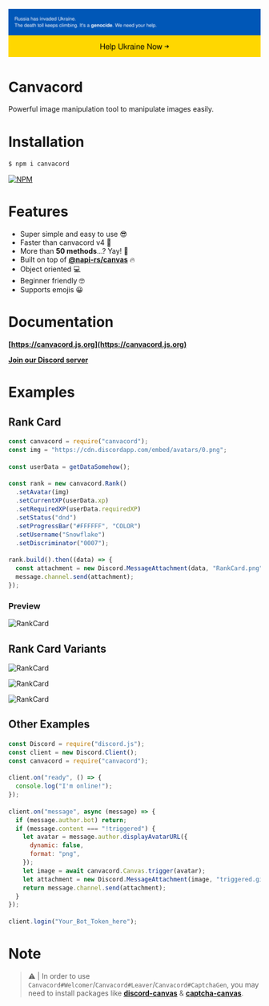 [![SWUbanner](https://raw.githubusercontent.com/vshymanskyy/StandWithUkraine/main/banner2-direct.svg)](https://vshymanskyy.github.io/StandWithUkraine)

# Canvacord

Powerful image manipulation tool to manipulate images easily.

# Installation

```sh
$ npm i canvacord
```

[![NPM](https://nodei.co/npm/canvacord.png)](https://nodei.co/npm/canvacord/)

# Features

- Super simple and easy to use 😎
- Faster than canvacord v4 🚀
- More than **50 methods**...? Yay! 🎉
- Built on top of **[@napi-rs/canvas](https://npm.im/@napi-rs/canvas)** 🔥
- Object oriented 💻
- Beginner friendly 🤓
- Supports emojis 😀

# Documentation

**[https://canvacord.js.org](https://canvacord.js.org)**

**[Join our Discord server](https://neplextech.com/discord)**

# Examples

## Rank Card

```js
const canvacord = require("canvacord");
const img = "https://cdn.discordapp.com/embed/avatars/0.png";

const userData = getDataSomehow();

const rank = new canvacord.Rank()
  .setAvatar(img)
  .setCurrentXP(userData.xp)
  .setRequiredXP(userData.requiredXP)
  .setStatus("dnd")
  .setProgressBar("#FFFFFF", "COLOR")
  .setUsername("Snowflake")
  .setDiscriminator("0007");

rank.build().then((data) => {
  const attachment = new Discord.MessageAttachment(data, "RankCard.png");
  message.channel.send(attachment);
});
```

### Preview

![RankCard](https://raw.githubusercontent.com/ToastedDev/canvacord/legacy/test/images/RankCard.png)

## Rank Card Variants

![RankCard](https://raw.githubusercontent.com/ToastedDev/canvacord/legacy/test/Gamer.png)

![RankCard](https://raw.githubusercontent.com/ToastedDev/canvacord/legacy/test/Nerd.png)

![RankCard](https://raw.githubusercontent.com/ToastedDev/canvacord/legacy/test/Player.png)

## Other Examples

```js
const Discord = require("discord.js");
const client = new Discord.Client();
const canvacord = require("canvacord");

client.on("ready", () => {
  console.log("I'm online!");
});

client.on("message", async (message) => {
  if (message.author.bot) return;
  if (message.content === "!triggered") {
    let avatar = message.author.displayAvatarURL({
      dynamic: false,
      format: "png",
    });
    let image = await canvacord.Canvas.trigger(avatar);
    let attachment = new Discord.MessageAttachment(image, "triggered.gif");
    return message.channel.send(attachment);
  }
});

client.login("Your_Bot_Token_here");
```

# Note

> ⚠ | In order to use `Canvacord#Welcomer`/`Canvacord#Leaver`/`Canvacord#CaptchaGen`, you may need to install packages like **[discord-canvas](https://npmjs.com/package/discord-canvas)** & **[captcha-canvas](https://npmjs.com/package/captcha-canvas)**.
